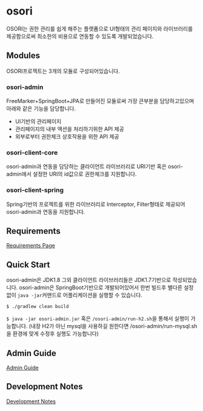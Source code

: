 osori
==============

OSORI는 권한 관리를 쉽게 해주는 플랫폼으로 UI형태의 관리 페이지와 라이브러리를 제공함으로써 최소한의 비용으로 연동할 수 있도록 개발되었습니다.

Modules
-------
OSORI프로젝트는 3개의 모듈로 구성되어있습니다.

### osori-admin
FreeMarker+SpringBoot+JPA로 만들어진 모듈로써 가장 큰부분을 담당하고있으며 아래와 같은 기능을 담당합니다.
* UI기반의 관리페이지
* 관리페이지의 내부 액션을 처리하기위한 API 제공
* 외부로부터 권한체크 상호작용을 위한 API 제공

### osori-client-core
osori-admin과 연동을 담당하는 클라이언트 라이브러리로 URI기반 혹은 osori-admin에서 설정한 URI의 id값으로 권한체크를 지원합니다.

### osori-client-spring
Spring기반의 프로젝트를 위한 라이브러리로 Interceptor, Filter형태로 제공되어 osori-admin과 연동을 지원합니다.

Requirements
-------------
[Requirements Page](https://github.com/woowabros/platform-osori/wiki/Requirements)

Quick Start
---------------------
osori-admin은 JDK1.8 그외 클라이언트 라이브러리들은 JDK1.7기반으로 작성되었습니다.
osori-admin은 SpringBoot기반으로 개발되어있어서 한번 빌드후 별다른 설정없이 `java -jar`커맨드로 어플리케이션을 실행할 수 있습니다.

`$ ./gradlew clean build`

`$ java -jar osori-admin.jar` 혹은 `/osori-admin/run-h2.sh`을 통해서 실행이 가능합니다. (내장 H2가 아닌 mysql을 사용하길 원한다면 /osori-admin/run-mysql.sh을 환경에 맞게 수정후 실행도 가능합니다)

Admin Guide
------------
[Admin Guide](https://github.com/woowabros/platform-osori/wiki/Admin-Guide)

Development Notes
------------------
[Development Notes](https://github.com/woowabros/platform-osori/wiki/Reference)

